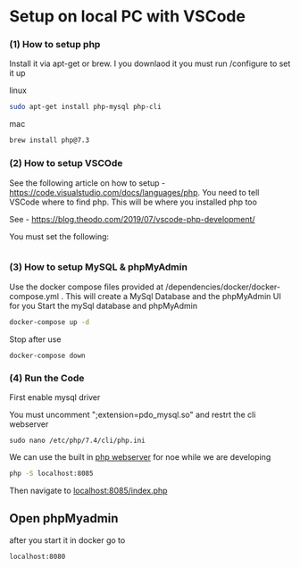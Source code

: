 # Setup on local PC with VSCode

### (1) How to setup php
Install it via apt-get or brew. I you downlaod it you must run /configure to set it up

linux
```bash
sudo apt-get install php-mysql php-cli
```
mac
```bash
brew install php@7.3
```


### (2) How to setup VSCOde
See the following article on how to setup - https://code.visualstudio.com/docs/languages/php. You need to tell VSCode where to find php. This will be where you installed php too

See - https://blog.theodo.com/2019/07/vscode-php-development/ 

You must set the following:
```bash

```

### (3) How to setup MySQL & phpMyAdmin
Use the docker compose files provided at /dependencies/docker/docker-compose.yml . This will create a MySql Database and the phpMyAdmin UI for you
Start the mySql database and phpMyAdmin
```bash
docker-compose up -d
```
Stop after use
```stop
docker-compose down
```

### (4) Run the Code
First enable mysql driver

You must uncomment ";extension=pdo_mysql.so" and restrt the cli webserver
```dotnetcli
sudo nano /etc/php/7.4/cli/php.ini
```

We can use the built in [php webserver](https://www.php.net/manual/en/features.commandline.webserver.php) for noe while we are developing

```bash
php -S localhost:8085
```
Then navigate to [localhost:8085/index.php](localhost:8085/index.php)

## Open phpMyadmin
after you start it in docker go to
```
localhost:8080
```